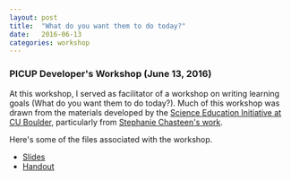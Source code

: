 ```yaml
---
layout: post
title:  "What do you want them to do today?"
date:   2016-06-13
categories: workshop
---
```


### PICUP Developer's Workshop (June 13, 2016)

At this workshop, I served as facilitator of a workshop on writing learning goals (What do you want them to do today?). Much of this workshop was drawn from the materials developed by the [Science Education Initiative at CU Boulder][sei], particularly from [Stephanie Chasteen's work][stephwork].

Here's some of the files associated with the workshop.

* [Slides][slides]
* [Handout][handout]

[slides]: https://github.com/dannycab/dannycab.github.io/blob/master/docs/workshops/2016-PICUP/2016_PICUPLearningGoalWorkshop.pdf
[handout]: https://github.com/dannycab/dannycab.github.io/blob/master/docs/workshops/2016-PICUP/2016_PICUPLearningGoalWorkshop_Handout.pdf
[sei]: http://www.colorado.edu/sei/fac-resources/workshops-clickers-materials-LG.htm
[stephwork]: http://sciencegeekgirl.com/
